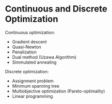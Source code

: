 # Continuous and Discrete Optimization
Continuous optimization:
- Gradient descent
- Quasi-Newton
- Penalization
- Dual method (Uzawa Algorithm)
- Simmulated annealing

Discrete optimization:
- Assignment problem
- Minimum spanning tree
- Multiobjective optimization (Pareto-optimality)
- Linear programming
